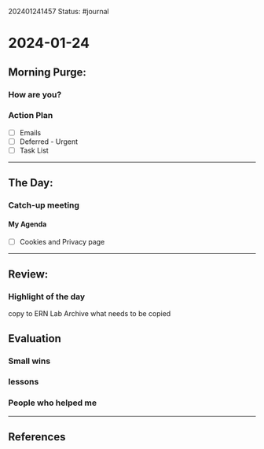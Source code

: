202401241457
Status: #journal

# 2024-01-24


## Morning Purge: 

### How are you?


### Action Plan
- [ ] Emails
- [ ] Deferred - Urgent
- [ ] Task List
--- 
## The Day: 

### Catch-up meeting
#### My Agenda
- [ ] Cookies and Privacy page

---
## Review: 
### Highlight of the day  
copy to ERN Lab Archive what needs to be copied
  
## Evaluation  

### Small wins  
  
### lessons

### People who helped me


---
## References
